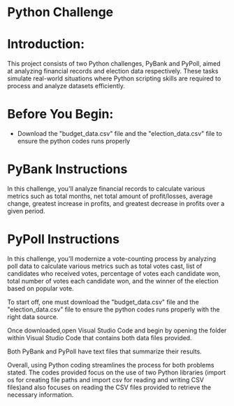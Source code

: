 # Python Challenge

# Introduction:
This project consists of two Python challenges, PyBank and PyPoll, aimed at analyzing financial records and election data respectively. These tasks simulate real-world situations where Python scripting skills are required to process and analyze datasets efficiently.

# Before You Begin:
- Download the "budget_data.csv" file and the "election_data.csv" file to ensure the python codes runs properly

# PyBank Instructions
In this challenge, you'll analyze financial records to calculate various metrics such as total months, net total amount of profit/losses, average change, greatest increase in profits, and greatest decrease in profits over a given period.

# PyPoll Instructions
In this challenge, you'll modernize a vote-counting process by analyzing poll data to calculate various metrics such as total votes cast, list of candidates who received votes, percentage of votes each candidate won, total number of votes each candidate won, and the winner of the election based on popular vote.





















To start off, one must download the "budget_data.csv" file and the "election_data.csv" file to ensure the python codes runs properly with the right data source.

Once downloaded,open Visual Studio Code and begin by opening the folder within Visual Studio Code that contains both data files provided. 

Both PyBank and PyPoll have text files that summarize their results.

Overall, using Python coding streamlines the process for both problems stated. The codes provided focus on the use of two Python libraries (import os for creating file paths and import csv for reading and writing CSV files)and also focuses on reading the CSV files provided to retrieve the necessary information.
